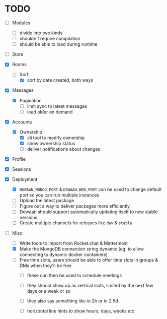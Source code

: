 # TODO

* [ ] Modules
	* [ ] divide into two kinds
	* [ ] shouldn't require compilation
	* [ ] should be able to load during runtime

* [ ] Store

* [x] Rooms
	* [ ] Sort
		* [x] sort by date created, both ways

* [x] Messages
	* [x] Pagination
		* [ ] limit sync to latest messages
		* [ ] load older on demand

* [x] Accounts
	* [x] Ownership
		* [x] cli tool to modify ownership
		* [x] show ownership status
		* [ ] deliver notifications about changes

* [x] Profile

* [x] Sessions

* [x] Deployment
	* [x] `DEWAAN_MONGO_PORT` & `DEWAAN_WEB_PORT` can be used to change default port so you can run multiple instances
	* [ ] Upload the latest package
	* [ ] Figure out a way to deliver packages more efficiently
	* [ ] Dewaan should support automatically updating itself to new stable versions
	* [ ] Create multiple channels for releases like `dev` & `stable`

* [ ] Misc
	* [ ] Write tools to import from Rocket.chat & Mattermost
	* [x] Make the MongoDB connection string dynamic (eg: to allow connecting to dynamic docker containers)
	* [ ] Free time slots, users should be able to offer time slots in groups & DMs when they'll be free
		* [ ] these can then be used to schedule meetings
		* [ ] they should show up as vertical slots, limited by the next few days or a week or so
		* [ ] they also say something like in 2h or in 2.5d
		* [ ] horizontal line hints to show hours, days, weeks etc














